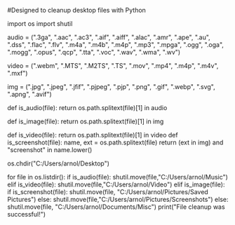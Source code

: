 #Designed to cleanup desktop files with Python

import os
import shutil

audio = (".3ga", ".aac", ".ac3", ".aif", ".aiff",
         ".alac", ".amr", ".ape", ".au", ".dss",
         ".flac", ".flv", ".m4a", ".m4b", ".m4p",
         ".mp3", ".mpga", ".ogg", ".oga", ".mogg",
         ".opus", ".qcp", ".tta", ".voc", ".wav",
         ".wma", ".wv")

video = (".webm", ".MTS", ".M2TS", ".TS", ".mov",
         ".mp4", ".m4p", ".m4v", ".mxf")

img = (".jpg", ".jpeg", ".jfif", ".pjpeg", ".pjp", ".png",
       ".gif", ".webp", ".svg", ".apng", ".avif")


def is_audio(file):
    return os.path.splitext(file)[1] in audio

def is_image(file):
    return os.path.splitext(file)[1] in img

def is_video(file):
    return os.path.splitext(file)[1] in video
def is_screenshot(file):
    name, ext = os.path.splitext(file)
    return (ext in img) and "screenshot" in name.lower()


os.chdir("C:/Users/arnol/Desktop")

for file in os.listdir():
    if is_audio(file):
        shutil.move(file,"C:/Users/arnol/Music")
    elif is_video(file):
        shutil.move(file,"C:/Users/arnol/Video")
    elif is_image(file):
        if is_screenshot(file):
            shutil.move(file, "C:/Users/arnol/Pictures/Saved Pictures")
        else:
            shutil.move(file,"C:/Users/arnol/Pictures/Screenshots")
    else:
        shutil.move(file, "C:/Users/arnol/Documents/Misc")
print("File cleanup was successful!")
